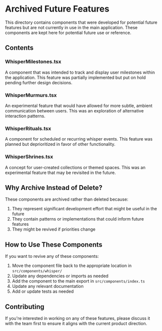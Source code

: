 # Archived Future Features

This directory contains components that were developed for potential future features but are not currently in use in the main application. These components are kept here for potential future use or reference.

## Contents

### WhisperMilestones.tsx
A component that was intended to track and display user milestones within the application. This feature was partially implemented but put on hold pending further design decisions.

### WhisperMurmurs.tsx
An experimental feature that would have allowed for more subtle, ambient communication between users. This was an exploration of alternative interaction patterns.

### WhisperRituals.tsx
A component for scheduled or recurring whisper events. This feature was planned but deprioritized in favor of other functionality.

### WhisperShrines.tsx
A concept for user-created collections or themed spaces. This was an experimental feature that may be revisited in the future.

## Why Archive Instead of Delete?

These components are archived rather than deleted because:
1. They represent significant development effort that might be useful in the future
2. They contain patterns or implementations that could inform future features
3. They might be revived if priorities change

## How to Use These Components

If you want to revive any of these components:
1. Move the component file back to the appropriate location in `src/components/whisper/`
2. Update any dependencies or imports as needed
3. Add the component to the main export in `src/components/index.ts`
4. Update any relevant documentation
5. Add or update tests as needed

## Contributing

If you're interested in working on any of these features, please discuss it with the team first to ensure it aligns with the current product direction.
